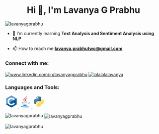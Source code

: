 <h1 align="center">Hi 👋, I'm Lavanya G Prabhu</h1>
<p align="left"> <img src="https://komarev.com/ghpvc/?username=lavanyagprabhu&label=Profile%20views&color=0e75b6&style=flat" alt="lavanyagprabhu" /> </p>

- 🌱 I’m currently learning **Text Analysis and Sentiment Analysis using NLP**

- 📫 How to reach me **lavanya.prabhutwo@gmail.com**

<h3 align="left">Connect with me:</h3>
<p align="left">
<a href="https://linkedin.com/in/www.linkedin.com/in/lavanyagprabhu" target="blank"><img align="center" src="https://raw.githubusercontent.com/rahuldkjain/github-profile-readme-generator/master/src/images/icons/Social/linked-in-alt.svg" alt="www.linkedin.com/in/lavanyagprabhu" height="30" width="40" /></a>
<a href="https://instagram.com/lalalalalavanya" target="blank"><img align="center" src="https://raw.githubusercontent.com/rahuldkjain/github-profile-readme-generator/master/src/images/icons/Social/instagram.svg" alt="lalalalalavanya" height="30" width="40" /></a>
</p>

<h3 align="left">Languages and Tools:</h3>
<p align="left"> <a href="https://www.cprogramming.com/" target="_blank" rel="noreferrer"> <img src="https://raw.githubusercontent.com/devicons/devicon/master/icons/c/c-original.svg" alt="c" width="40" height="40"/> </a> <a href="https://www.java.com" target="_blank" rel="noreferrer"> <img src="https://raw.githubusercontent.com/devicons/devicon/master/icons/java/java-original.svg" alt="java" width="40" height="40"/> </a> <a href="https://www.python.org" target="_blank" rel="noreferrer"> <img src="https://raw.githubusercontent.com/devicons/devicon/master/icons/python/python-original.svg" alt="python" width="40" height="40"/> </a> </p>

<p><img align="left" src="https://github-readme-stats.vercel.app/api/top-langs?username=lavanyagprabhu&theme=dark&show_icons=true&locale=en&layout=compact" alt="lavanyagprabhu" /></p>

<p>&nbsp;<img align="center" src="https://github-readme-stats.vercel.app/api?username=lavanyagprabhu&theme=dark&show_icons=true&locale=en" alt="lavanyagprabhu" /></p>

<p><img align="center" src="https://github-readme-streak-stats.herokuapp.com/?user=lavanyagprabhu&theme=dark&" alt="lavanyagprabhu" /></p>
